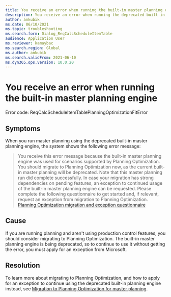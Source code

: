 ```yaml
---
title: You receive an error when running the built-in master planning engine
description: You receive an error when running the deprecated built-in master planning engine
author: ankubik
ms.date: 06/10/2021
ms.topic: troubleshooting
ms.search.form: Dialog_ReqCalcScheduleItemTable
audience: Application User
ms.reviewer: kamaybac
ms.search.region: Global
ms.author: ankubik
ms.search.validFrom: 2021-06-10
ms.dyn365.ops.version: 10.0.20
---
```


# You receive an error when running the built-in master planning engine

Error code: ReqCalcScheduleItemTablePlanningOptimizationFitError

## Symptoms

When you run master planning using the deprecated built-in master planning engine, the system shows the following error message:

> You receive this error message because the built-in master planning engine was used for scenarios supported by Planning Optimization. You should migrate to Planning Optimization now, as the current built-in master planning will be deprecated. Note that this master planning run did complete successfully.  In case your migration has strong dependencies on pending features, an exception to continued usage of the built-in master planning engine can be requested.  Please complete the following questionnaire to get started and, if relevant, request an exception from migration to Planning Optimization.  [Planning Optimization migration and exception questionnaire](https://go.microsoft.com/fwlink/?linkid=2144962)

## Cause

If you are running planning and aren't using production control features, you should consider migrating to Planning Optimization. The built-in master planning engine is being deprecated, so to continue to use it without getting the error, you must apply for an exception from Microsoft.

## Resolution

To learn more about migrating to Planning Optimization, and how to apply for an exception to continue using the deprecated built-in planning engine instead, see [Migration to Planning Optimization for master planning](/dynamics365/supply-chain/master-planning/new-master-planning-engine).
